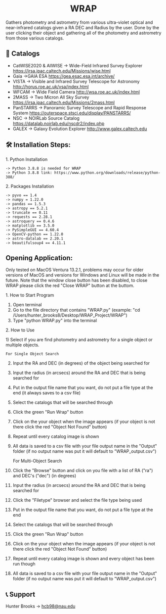<h1 align="center" id="title">WRAP</h1>

<p id="description">Gathers photometry and astrometry from various ultra-violet optical and near-infrared catalogs given a RA DEC and Radius by the user. Done by the user clicking their object and gathering all of the photometry and astrometry from those various catalogs.</p>
  
<h2>🔭 Catalogs </h2>

*   CatWISE2020 & AllWISE -> Wide-Field Infrared Survey Explorer https://irsa.ipac.caltech.edu/Missions/wise.html
*   Gaia ->GAIA ESA https://gea.esac.esa.int/archive/
*   VISTA -> Visible and Infrared Survey Telescope for Astronomy http://horus.roe.ac.uk/vsa/index.html
*   WFCAM -> Wide Field Camera http://wsa.roe.ac.uk/index.html
*   2MASS -> Two Micron All Sky Survey https://irsa.ipac.caltech.edu/Missions/2mass.html
*   PanSTARRS -> Panoramic Survey Telescope and Rapid Response System https://outerspace.stsci.edu/display/PANSTARRS/
*   NSC -> NOIRLab Source Catalog https://datalab.noirlab.edu/nscdr2/index.php
*   GALEX -> Galaxy Evolution Explorer http://www.galex.caltech.edu

<h2>🛠️ Installation Steps:</h2>

<p>1. Python Installation</p>

```
-> Python 3.8.8 is needed for WRAP 
-> Python 3.8.8 link: https://www.python.org/downloads/release/python-388/
```

<p>2. Packages Installation</p>

```
-> pyvo == 1.4 
-> numpy = 1.22.0
-> pandas == 1.5.3 
-> astropy == 5.2.1
-> truncate == 0.11 
-> requests == 2.28.1 
-> astroquery == 0.4.6 
-> matplotlib == 3.5.0 
-> PySimpleGUI == 4.60.4 
-> OpenCV-python == 1.22.0 
-> astro-datalab == 2.20.1 
-> beautifulsoup4 == 4.11.1
```

<h2> Opening Application: </h2>
Only tested on MacOS Ventura 13.2.1, problems may occur for older versions of MacOS and versions for Windows and Linux will be made in the future. 
Note that the window close button has been disabled, to close WRAP please click the red "Close WRAP" button at the buttom. 

<p> 1. How to Start Program </p>

1) Open terminal 
2) Go to the file directory that contains "WRAP.py" (example: "cd /Users/hunter_brooks8/Desktop/WRAP_Project/WRAP")
3) Type "python WRAP.py" into the terminal

<p> 2. How to Use </p>
1) Select if you are find photometry and astrometry for a single object or multiple objects.

	For Single Object Search
2) Input the RA and DEC (in degrees) of the object being searched for
3) Input the radius (in arcsecs) around the RA and DEC that is being searched for
4) Put in the output file name that you want, do not put a file type at the end (it always saves to a csv file)
5) Select the catalogs that will be searched through
6) Click the green "Run Wrap" button
7) Click on the your object when the image appears (if your object is not there click the red "Object Not Found" button)
8) Repeat until every catalog image is shown
9) All data is saved to a csv file with your file output name in the "Output" folder (if no output name was put it will default to "WRAP_output.csv")

	For Multi-Object Search
2) Click the "Browse" button and click on you file with a list of RA ("ra") and DEC's ("dec") (in degrees)
3) Input the radius (in arcsecs) around the RA and DEC that is being searched for
4) Click the "Filetype" browser and select the file type being used
5) Put in the output file name that you want, do not put a file type at the end
6) Select the catalogs that will be searched through
7) Click the green "Run Wrap" button
8) Click on the your object when the image appears (if your object is not there click the red "Object Not Found" button)
9) Repeat until every catalog image is shown and every object has been run though
10) All data is saved to a csv file with your file output name in the "Output" folder (if no output name was put it will default to "WRAP_output.csv")

<h2>📞 Support </h2>

Hunter Brooks -> hcb98@nau.edu